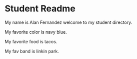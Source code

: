 # Student Readme
My name is Alan Fernandez welcome to my student directory.

My favorite color is navy blue.

My favorite food is tacos.

My fav band is linkin park.
